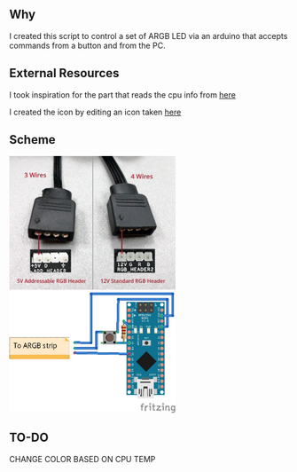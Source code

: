 ## Why
I created this script to control a set of ARGB LED via an arduino that accepts commands from a button and from the PC.

## External Resources
I took inspiration for the part that reads the cpu info from [here](https://github.com/BennyCarbajal/PyTherm)

I created the icon by editing an icon taken [here](https://icons8.com/)

## Scheme

<img src="rgb-fan-headers.jpg" width="300" alt="300">

<img src="arduino_scheme.png" width="300" alt="300">

## TO-DO

CHANGE COLOR BASED ON CPU TEMP
